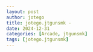 ```yaml
---
layout: post
author: jotego
title: jotego.jtgunsmk - 
date: 2024-12-31
categories: [Arcade, jtgunsmk]
tags: [jotego.jtgunsmk]
---
```


